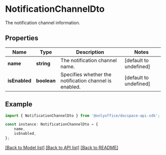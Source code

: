# NotificationChannelDto

The notification channel information.

## Properties

Name | Type | Description | Notes
------------ | ------------- | ------------- | -------------
**name** | **string** | The notification channel name. | [default to undefined]
**isEnabled** | **boolean** | Specifies whether the notification channel is enabled. | [default to undefined]

## Example

```typescript
import { NotificationChannelDto } from '@onlyoffice/docspace-api-sdk';

const instance: NotificationChannelDto = {
    name,
    isEnabled,
};
```

[[Back to Model list]](../README.md#documentation-for-models) [[Back to API list]](../README.md#documentation-for-api-endpoints) [[Back to README]](../README.md)
